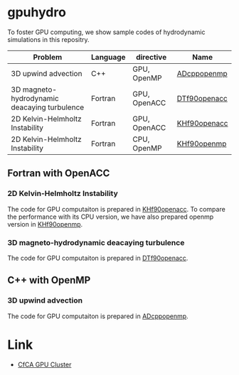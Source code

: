 # gpuhydro
To foster GPU computing, we show sample codes of hydrodynamic simulations in this repositry.

|Problem|Language|directive|Name|
----|----|----|----
|3D upwind advection|C++|GPU, OpenMP|[ADcppopenmp](ADcppopenmp)|
|3D magneto-hydrodynamic deacaying turbulence|Fortran|GPU, OpenACC|[DTf90openacc](DTf90openacc)|
|2D Kelvin-Helmholtz Instability|Fortran|GPU, OpenACC|[KHf90openacc](KHf90openacc)|
|2D Kelvin-Helmholtz Instability|Fortran|CPU, OpenMP|[KHf90openmp](KHf90openmp)|

## Fortran with OpenACC

### 2D Kelvin-Helmholtz Instability
The code for GPU computaiton is prepared in [KHf90openacc](KHf90openacc). To compare the performance with its CPU version, we have also prepared  openmp version in [KHf90openmp](KHf90openmp).

### 3D magneto-hydrodynamic deacaying turbulence
The code for GPU computaiton is prepared in [DTf90openacc](DTf90openacc).

## C++ with OpenMP

### 3D upwind advection
The code for GPU computaiton is prepared in [ADcppopenmp](ADcppopenmp).

# Link
- [CfCA GPU Cluster](https://www.cfca.nao.ac.jp/gpgpu)
